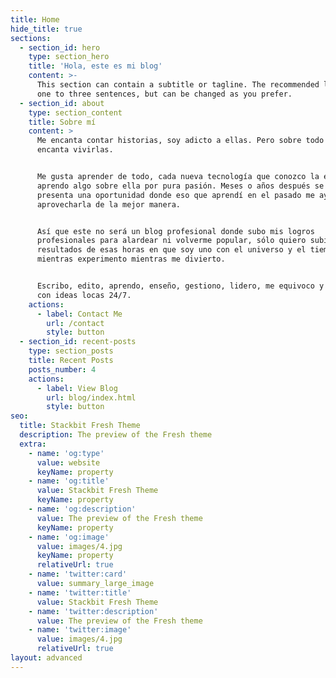 ```yaml
---
title: Home
hide_title: true
sections:
  - section_id: hero
    type: section_hero
    title: 'Hola, este es mi blog'
    content: >-
      This section can contain a subtitle or tagline. The recommended length is
      one to three sentences, but can be changed as you prefer.
  - section_id: about
    type: section_content
    title: Sobre mí
    content: >
      Me encanta contar historias, soy adicto a ellas. Pero sobre todo me
      encanta vivirlas. 


      Me gusta aprender de todo, cada nueva tecnología que conozco la exploro y
      aprendo algo sobre ella por pura pasión. Meses o años después se me
      presenta una oportunidad donde eso que aprendí en el pasado me ayuda a
      aprovecharla de la mejor manera. 


      Así que este no será un blog profesional donde subo mis logros
      profesionales para alardear ni volverme popular, sólo quiero subir los
      resultados de esas horas en que soy uno con el universo y el tiempo vuelva
      mientras experimento mientras me divierto. 


      Escribo, edito, aprendo, enseño, gestiono, lidero, me equivoco y sorprendo
      con ideas locas 24/7. 
    actions:
      - label: Contact Me
        url: /contact
        style: button
  - section_id: recent-posts
    type: section_posts
    title: Recent Posts
    posts_number: 4
    actions:
      - label: View Blog
        url: blog/index.html
        style: button
seo:
  title: Stackbit Fresh Theme
  description: The preview of the Fresh theme
  extra:
    - name: 'og:type'
      value: website
      keyName: property
    - name: 'og:title'
      value: Stackbit Fresh Theme
      keyName: property
    - name: 'og:description'
      value: The preview of the Fresh theme
      keyName: property
    - name: 'og:image'
      value: images/4.jpg
      keyName: property
      relativeUrl: true
    - name: 'twitter:card'
      value: summary_large_image
    - name: 'twitter:title'
      value: Stackbit Fresh Theme
    - name: 'twitter:description'
      value: The preview of the Fresh theme
    - name: 'twitter:image'
      value: images/4.jpg
      relativeUrl: true
layout: advanced
---
```

